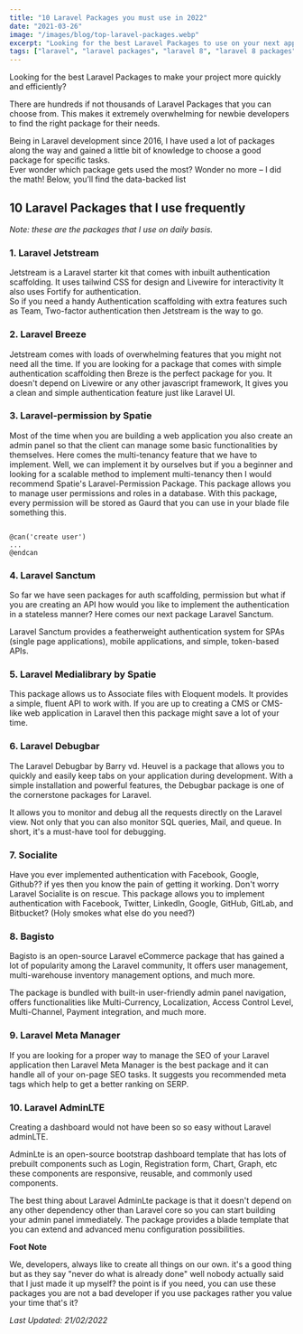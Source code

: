 ```yaml
---
title: "10 Laravel Packages you must use in 2022"
date: "2021-03-26"
image: "/images/blog/top-laravel-packages.webp"
excerpt: "Looking for the best Laravel Packages to use on your next application? Here’s our pick of the must have packages for your next Laravel project."
tags: ["laravel", "laravel packages", "laravel 8", "laravel 8 packages"]
---
```


Looking for the best Laravel Packages to make your project more quickly and efficiently?

There are hundreds if not thousands of Laravel Packages that you can choose from. This makes it extremely overwhelming for newbie developers to find the right package for their needs.

Being in Laravel development since 2016, I have used a lot of packages along the way and gained a little bit of knowledge to choose a good package for specific tasks.  
Ever wonder which package gets used the most? Wonder no more – I did the math! Below, you’ll find the data-backed list

## 10 Laravel Packages that I use frequently

_Note: these are the packages that I use on daily basis._

### 1. Laravel Jetstream

Jetstream is a Laravel starter kit that comes with inbuilt authentication scaffolding. It uses tailwind CSS for design and Livewire for interactivity It also uses Fortify for authentication.  
So if you need a handy Authentication scaffolding with extra features such as Team, Two-factor authentication then Jetstream is the way to go.

### 2. Laravel Breeze

Jetstream comes with loads of overwhelming features that you might not need all the time. If you are looking for a package that comes with simple authentication scaffolding then Breze is the perfect package for you. It doesn't depend on Livewire or any other javascript framework, It gives you a clean and simple authentication feature just like Laravel UI.

### 3. Laravel-permission by Spatie

Most of the time when you are building a web application you also create an admin panel so that the client can manage some basic functionalities by themselves. Here comes the multi-tenancy feature that we have to implement. Well, we can implement it by ourselves but if you a beginner and looking for a scalable method to implement multi-tenancy then I would recommend Spatie's Laravel-Permission Package. This package allows you to manage user permissions and roles in a database. With this package, every permission will be stored as Gaurd that you can use in your blade file something this.

```

@can('create user')
...
@endcan

```

### 4. Laravel Sanctum

So far we have seen packages for auth scaffolding, permission but what if you are creating an API how would you like to implement the authentication in a stateless manner? Here comes our next package Laravel Sanctum.

Laravel Sanctum provides a featherweight authentication system for SPAs (single page applications), mobile applications, and simple, token-based APIs.

### 5. Laravel Medialibrary by Spatie

This package allows us to Associate files with Eloquent models. It provides a simple, fluent API to work with. If you are up to creating a CMS or CMS-like web application in Laravel then this package might save a lot of your time.

### 6. Laravel Debugbar

The Laravel Debugbar by Barry vd. Heuvel is a package that allows you to quickly and easily keep tabs on your application during development. With a simple installation and powerful features, the Debugbar package is one of the cornerstone packages for Laravel.

It allows you to monitor and debug all the requests directly on the Laravel view. Not only that you can also monitor SQL queries, Mail, and queue. In short, it's a must-have tool for debugging.

### 7. Socialite

Have you ever implemented authentication with Facebook, Google, Github?? if yes then you know the pain of getting it working. Don't worry Laravel Socialite is on rescue. This package allows you to implement authentication with Facebook, Twitter, LinkedIn, Google, GitHub, GitLab, and Bitbucket? (Holy smokes what else do you need?)

### 8. Bagisto

Bagisto is an open-source Laravel eCommerce package that has gained a lot of popularity among the Laravel community, It offers user management, multi-warehouse inventory management options, and much more.

The package is bundled with built-in user-friendly admin panel navigation, offers functionalities like Multi-Currency, Localization, Access Control Level, Multi-Channel, Payment integration, and much more.

### 9. Laravel Meta Manager

If you are looking for a proper way to manage the SEO of your Laravel application then Laravel Meta Manager is the best package and it can handle all of your on-page SEO tasks. It suggests you recommended meta tags which help to get a better ranking on SERP.

### 10. Laravel AdminLTE

Creating a dashboard would not have been so so easy without Laravel adminLTE.

AdminLte is an open-source bootstrap dashboard template that has lots of prebuilt components such as Login, Registration form, Chart, Graph, etc these components are responsive, reusable, and commonly used components.

The best thing about Laravel AdminLte package is that it doesn't depend on any other dependency other than Laravel core so you can start building your admin panel immediately. The package provides a blade template that you can extend and advanced menu configuration possibilities.

**Foot Note**

We, developers, always like to create all things on our own. it's a good thing but as they say "never do what is already done" well nobody actually said that I just made it up myself? the point is if you need, you can use these packages you are not a bad developer if you use packages rather you value your time that's it?

_Last Updated: 21/02/2022_
